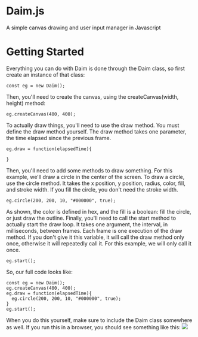 # Daim.js
A simple canvas drawing and user input manager in Javascript

# Getting Started
Everything you can do with Daim is done through the Daim class, so first create an instance of that class:
```
const eg = new Daim();
```   
Then, you'll need to create the canvas, using the createCanvas(width, height) method:
```
eg.createCanvas(400, 400);
```
To actually draw things, you'll need to use the draw method. You must define the draw method yourself. The draw method takes one parameter, the time elapsed since the previous frame.
```
eg.draw = function(elapsedTime){

}
```
Then, you'll need to add some methods to draw something. For this example, we'll draw a circle in the center of the screen. To draw a circle, use the circle method. It takes the x position, y position, radius, color, fill, and stroke width. If you fill the circle, you don't need the stroke width.
```
eg.circle(200, 200, 10, "#000000", true);
```
As shown, the color is defined in hex, and the fill is a boolean: fill the circle, or just draw the outline.
Finally, you'll need to call the start method to actually start the draw loop. It takes one argument, the interval, in milliseconds, between frames. Each frame is one execution of the draw method. If you don't give it this variable, it will call the draw method only once, otherwise it will repeatedly call it. For this example, we will only call it once.
```
eg.start();
```
So, our full code looks like:
```
const eg = new Daim();
eg.createCanvas(400, 400);
eg.draw = function(elapsedTime){
  eg.circle(200, 200, 10, "#000000", true);
}
eg.start();
```
When you do this yourself, make sure to include the Daim class somewhere as well. If you run this in a browser, you should see something like this:
![](https://user-images.githubusercontent.com/72325019/110700480-fee2a380-81bd-11eb-8ec3-750108c480dc.png)
